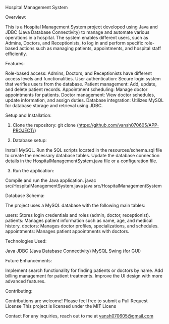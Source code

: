 Hospital Management System

Overview:

This is a Hospital Management System project developed using Java and JDBC (Java Database Connectivity) to manage and automate various operations in a hospital. The system enables different users, such as Admins, Doctors, and Receptionists, to log in and perform specific role-based actions such as managing patients, appointments, and hospital staff efficiently.

Features:

Role-based access: Admins, Doctors, and Receptionists have different access levels and functionalities.
User authentication: Secure login system that verifies users from the database.
Patient management: Add, update, and delete patient records.
Appointment scheduling: Manage doctor appointments for patients.
Doctor management: View doctor schedules, update information, and assign duties.
Database integration: Utilizes MySQL for database storage and retrieval using JDBC.

Setup and Installation:

1. Clone the repository:
git clone (https://github.com/vansh070605/APP-PROJECT/)

2. Database setup:

Install MySQL.
Run the SQL scripts located in the resources/schema.sql file to create the necessary database tables.
Update the database connection details in the HospitalManagementSystem.java file or a configuration file.

3. Run the application:

Compile and run the Java application.
javac src/HospitalManagementSystem.java
java src/HospitalManagementSystem

Database Schema:

The project uses a MySQL database with the following main tables:

users: Stores login credentials and roles (admin, doctor, receptionist).
patients: Manages patient information such as name, age, and medical history.
doctors: Manages doctor profiles, specializations, and schedules.
appointments: Manages patient appointments with doctors.

Technologies Used:

Java
JDBC (Java Database Connectivity)
MySQL
Swing (for GUI)

Future Enhancements:

Implement search functionality for finding patients or doctors by name.
Add billing management for patient treatments.
Improve the UI design with more advanced features.


Contributing:

Contributions are welcome! Please feel free to submit a Pull Request
License
This project is licensed under the MIT Licens

Contact
For any inquiries, reach out to me at vansh070605@gmail.com
